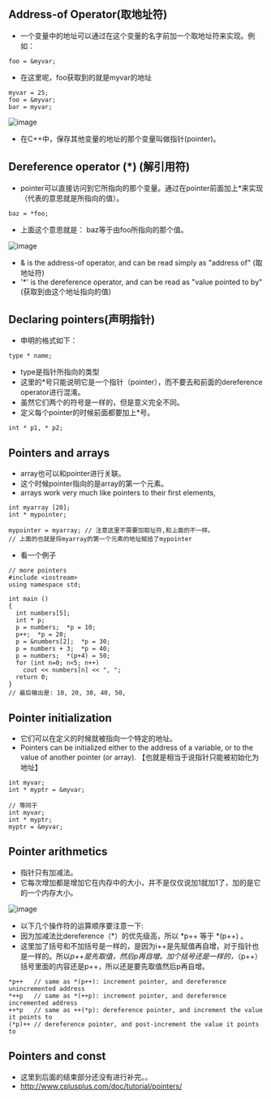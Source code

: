 ## Address-of Operator(取地址符)
- 一个变量中的地址可以通过在这个变量的名字前加一个取地址符来实现。例如：

```
foo = &myvar;
```

- 在这里呢，foo获取到的就是myvar的地址

```
myvar = 25;
foo = &myvar;
bar = myvar;
```

![image](http://www.cplusplus.com/doc/tutorial/pointers/reference_operator.png)

- 在C++中，保存其他变量的地址的那个变量叫做指针(pointer)。


## Dereference operator (*) (解引用符)
- pointer可以直接访问到它所指向的那个变量。通过在pointer前面加上*来实现（代表的意思就是所指向的值）。

```
baz = *foo;
```

- 上面这个意思就是： baz等于由foo所指向的那个值。

![image](http://www.cplusplus.com/doc/tutorial/pointers/dereference_operator.png)

- & is the address-of operator, and can be read simply as "address of" (取地址符)
- '*' is the dereference operator, and can be read as "value pointed to by" (获取到由这个地址指向的值)


## Declaring pointers(声明指针)
- 申明的格式如下：

```
type * name; 
```

- type是指针所指向的类型
- 这里的*号只能说明它是一个指针（pointer），而不要去和前面的dereference operator进行混淆。
- 虽然它们两个的符号是一样的，但是意义完全不同。
- 定义每个pointer的时候前面都要加上*号。

```
int * p1, * p2;
```

## Pointers and arrays
- array也可以和pointer进行关联。
- 这个时候pointer指向的是array的第一个元素。
- arrays work very much like pointers to their first elements, 

```
int myarray [20];
int * mypointer;

mypointer = myarray; // 注意这里不需要加取址符,和上面的不一样。
// 上面的也就是将myarray的第一个元素的地址赋给了mypointer
```

- 看一个例子
```
// more pointers
#include <iostream>
using namespace std;

int main ()
{
  int numbers[5];
  int * p;
  p = numbers;  *p = 10;
  p++;  *p = 20;
  p = &numbers[2];  *p = 30;
  p = numbers + 3;  *p = 40;
  p = numbers;  *(p+4) = 50;
  for (int n=0; n<5; n++)
    cout << numbers[n] << ", ";
  return 0;
}
// 最后输出是: 10, 20, 30, 40, 50, 
```

## Pointer initialization
- 它们可以在定义的时候就被指向一个特定的地址。
- Pointers can be initialized either to the address of a variable, or to the value of another pointer (or array). 【也就是相当于说指针只能被初始化为地址】

```
int myvar;
int * myptr = &myvar;

// 等同于
int myvar;
int * myptr;
myptr = &myvar;
```

## Pointer arithmetics
- 指针只有加减法。
- 它每次增加都是增加它在内存中的大小，并不是仅仅说加1就加1了，加的是它的一个内存大小。

![image](http://www.cplusplus.com/doc/tutorial/pointers/pointer_arithmetics.png)

- 以下几个操作符的运算顺序要注意一下:
- 因为加减法比dereference（*）的优先级高，所以 *p++  等于  *(p++) 。
- 这里加了括号和不加括号是一样的，是因为i++是先赋值再自增，对于指针也是一样的。所以*p++是先取值，然后p再自增。加个括号还是一样的，*（p++）括号里面的内容还是p++，所以还是要先取值然后p再自增。

```
*p++   // same as *(p++): increment pointer, and dereference unincremented address
*++p   // same as *(++p): increment pointer, and dereference incremented address
++*p   // same as ++(*p): dereference pointer, and increment the value it points to
(*p)++ // dereference pointer, and post-increment the value it points to 
```


## Pointers and const
- 这里到后面的结束部分还没有进行补完。。
- http://www.cplusplus.com/doc/tutorial/pointers/
